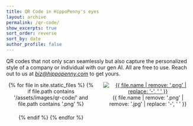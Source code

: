 ```yaml
---
title: QR Code in HippoPenny's eyes
layout: archive
permalink: /qr-code/
show_excerpts: true
sort_order: reverse
sort_by: date
author_profile: false
---
```


<style>
  .gallery {
    display: grid;
    grid-template-columns: repeat(auto-fill, minmax(200px, 1fr)); /* Adjust minmax width as needed */
    grid-gap: 20px; /* Adjust gap between items */
    text-align: center;
    max-width: 4800px; /* Set a maximum width for the container */
  }

  .gallery img {
    max-width: 100%;
    height: auto;
    cursor: pointer; /* Add a pointer cursor to indicate clickability */
  }

  .gallery .caption {
    text-align: center;
  }
</style>

<script src="{{ '/assets/lightbox2/lightbox.js' | relative_url }}"></script>
<link href="{{ '/assets/lightbox2/lightbox.css' | relative_url }}" rel="stylesheet" />

QR codes that not only scan seamlessly but also capture the personalized style of a company or individual with our gen AI. All are free to use. 
Reach out to us at *biz@hippopenny.com* to get yours.

<div class="gallery">
  {% for file in site.static_files %}
    {% if file.path contains '/assets/images/qr-code/' and file.path contains '.png' %}
        <div class="gallery-item">
          <a href="{{ file.path }}" data-lightbox="image-set" data-title="{{ file.name | remove: '.png' | replace: '-', ' ' }}">
            <img src="{{ file.path }}" alt="{{ file.name | remove: '.png' | replace: '-', ' ' }}"/>
          </a>
          <div class="caption">{{ file.name | remove: '.png' | remove: '.jpg' | replace: '-', ' ' }}</div>
        </div>
    {% endif %}
  {% endfor %}
</div>

